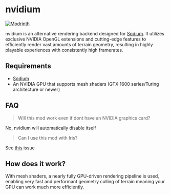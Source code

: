 # nvidium

[![Modrinth](https://img.shields.io/modrinth/dt/nvidium?logo=modrinth)](https://modrinth.com/mod/nvidium)

nvidium is an alternative rendering backend designed for [Sodium](https://github.com/CaffeineMC/sodium-fabric). It utilizes exclusive NVIDIA OpenGL extensions and cutting-edge features to efficiently render vast amounts of terrain geometry, resulting in highly playable experiences with consistently high framerates.

## Requirements
- [Sodium](https://github.com/CaffeineMC/sodium-fabric)
- An NVIDIA GPU that supports mesh shaders (GTX 1600 series/Turing architecture or newer)

## FAQ
> Will this mod work even if dont have an NVIDIA graphics card?
> 
No, nvidium will automatically disable itself

> Can I use this mod with Iris?
> 
See [this](https://github.com/MCRcortex/nvidium/issues/3#issuecomment-1512757604) issue

## How does it work?
With mesh shaders, a nearly fully GPU-driven rendering pipeline is used, enabling very fast and performant geometry culling of terrain meaning your GPU can work much more efficiently.

